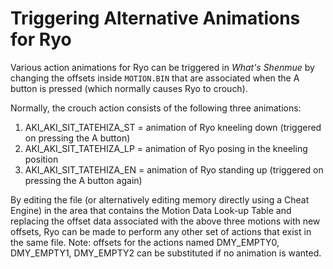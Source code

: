 # Triggering Alternative Animations for Ryo

Various action animations for Ryo can be triggered in *What's Shenmue* by changing the offsets inside `MOTION.BIN` that are associated when the A button is pressed (which normally causes Ryo to crouch).

Normally, the crouch action consists of the following three animations:
1. AKI_AKI_SIT_TATEHIZA_ST = animation of Ryo kneeling down (triggered on pressing the A button)
2. AKI_AKI_SIT_TATEHIZA_LP = animation of Ryo posing in the kneeling position
3. AKI_AKI_SIT_TATEHIZA_EN = animation of Ryo standing up (triggered on pressing the A button again)

By editing the file (or alternatively editing memory directly using a Cheat Engine) in the area that contains the Motion Data Look-up Table and replacing the offset data associated with the above three motions with new offsets, Ryo can be made to perform any other set of actions that exist in the same file. Note: offsets for the actions named DMY_EMPTY0, DMY_EMPTY1, DMY_EMPTY2 can be substituted if no animation is wanted.
